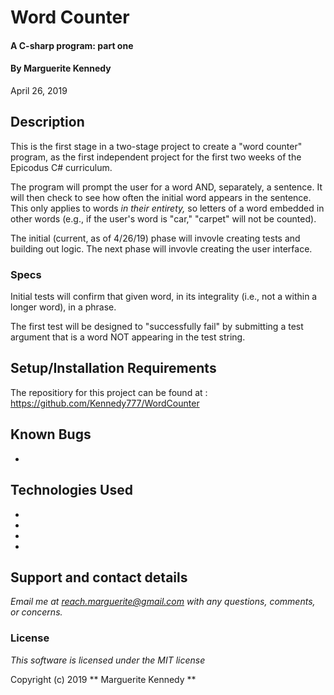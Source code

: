 # Word Counter

#### A C-sharp program: part one

#### By **Marguerite Kennedy**
April 26, 2019

## Description

This is the first stage in a two-stage project to create a "word counter" program, as the first independent project for the first two weeks of the Epicodus C# curriculum. 

The program will prompt the user for a word AND, separately, a sentence. It will then check to see how often the initial word appears in the sentence. This only applies to words *in their entirety,* so letters of a word embedded in other words (e.g., if the user's word is "car," "carpet" will not be counted).

The initial (current, as of 4/26/19) phase will invovle creating tests and building out logic. The next phase will invovle creating the user interface.

### Specs 


Initial tests will confirm that given word, in its integrality (i.e., not a within a longer word), in a phrase. 

The first test will be designed to "successfully fail" by submitting a test argument that is a word NOT appearing in the test string. 

## Setup/Installation Requirements

The repositiory for this project can be found at : https://github.com/Kennedy777/WordCounter


## Known Bugs
* 

## Technologies Used
  * 
  * 
  * 
  * 

## Support and contact details

_Email me at reach.marguerite@gmail.com with any questions, comments, or concerns._

### License

*This software is licensed under the MIT license*

Copyright (c) 2019 ** Marguerite Kennedy **
